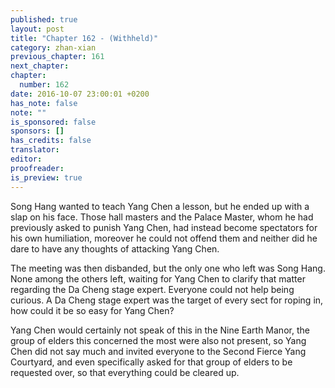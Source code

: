 ```yaml
---
published: true
layout: post
title: "Chapter 162 - (Withheld)"
category: zhan-xian
previous_chapter: 161
next_chapter:
chapter:
  number: 162
date: 2016-10-07 23:00:01 +0200
has_note: false
note: ""
is_sponsored: false
sponsors: []
has_credits: false
translator:
editor:
proofreader:
is_preview: true
---
```

Song Hang wanted to teach Yang Chen a lesson, but he ended up with a slap on his face. Those hall masters and the Palace Master, whom he had previously asked to punish Yang Chen, had instead become spectators for his own humiliation, moreover he could not offend them and neither did he dare to have any thoughts of attacking Yang Chen.  

The meeting was then disbanded, but the only one who left was Song Hang. None among the others left, waiting for Yang Chen to clarify that matter regarding the Da Cheng stage expert. Everyone could not help being curious. A Da Cheng stage expert was the target of every sect for roping in, how could it be so easy for Yang Chen?

Yang Chen would certainly not speak of this in the Nine Earth Manor, the group of elders this concerned the most were also not present, so Yang Chen did not say much and invited everyone to the Second Fierce Yang Courtyard, and even specifically asked for that group of elders to be requested over, so that everything could be cleared up. 
